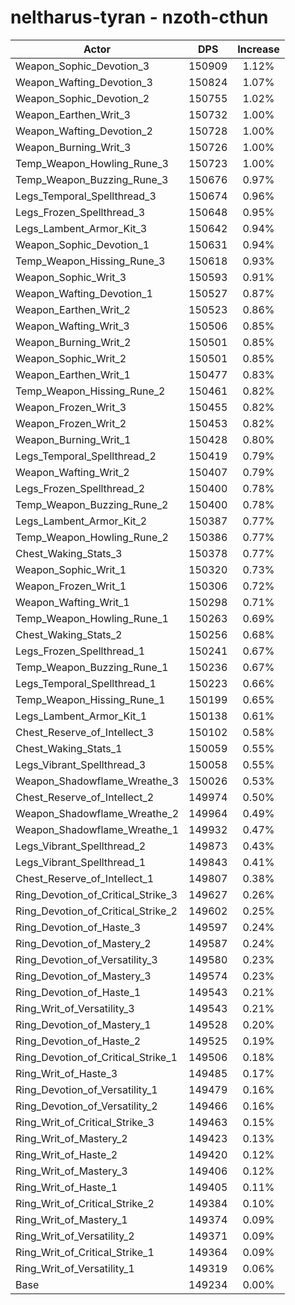 # neltharus-tyran - nzoth-cthun
| Actor | DPS | Increase |
|---|:---:|:---:|
|Weapon_Sophic_Devotion_3|150909|1.12%|
|Weapon_Wafting_Devotion_3|150824|1.07%|
|Weapon_Sophic_Devotion_2|150755|1.02%|
|Weapon_Earthen_Writ_3|150732|1.00%|
|Weapon_Wafting_Devotion_2|150728|1.00%|
|Weapon_Burning_Writ_3|150726|1.00%|
|Temp_Weapon_Howling_Rune_3|150723|1.00%|
|Temp_Weapon_Buzzing_Rune_3|150676|0.97%|
|Legs_Temporal_Spellthread_3|150674|0.96%|
|Legs_Frozen_Spellthread_3|150648|0.95%|
|Legs_Lambent_Armor_Kit_3|150642|0.94%|
|Weapon_Sophic_Devotion_1|150631|0.94%|
|Temp_Weapon_Hissing_Rune_3|150618|0.93%|
|Weapon_Sophic_Writ_3|150593|0.91%|
|Weapon_Wafting_Devotion_1|150527|0.87%|
|Weapon_Earthen_Writ_2|150523|0.86%|
|Weapon_Wafting_Writ_3|150506|0.85%|
|Weapon_Burning_Writ_2|150501|0.85%|
|Weapon_Sophic_Writ_2|150501|0.85%|
|Weapon_Earthen_Writ_1|150477|0.83%|
|Temp_Weapon_Hissing_Rune_2|150461|0.82%|
|Weapon_Frozen_Writ_3|150455|0.82%|
|Weapon_Frozen_Writ_2|150453|0.82%|
|Weapon_Burning_Writ_1|150428|0.80%|
|Legs_Temporal_Spellthread_2|150419|0.79%|
|Weapon_Wafting_Writ_2|150407|0.79%|
|Legs_Frozen_Spellthread_2|150400|0.78%|
|Temp_Weapon_Buzzing_Rune_2|150400|0.78%|
|Legs_Lambent_Armor_Kit_2|150387|0.77%|
|Temp_Weapon_Howling_Rune_2|150386|0.77%|
|Chest_Waking_Stats_3|150378|0.77%|
|Weapon_Sophic_Writ_1|150320|0.73%|
|Weapon_Frozen_Writ_1|150306|0.72%|
|Weapon_Wafting_Writ_1|150298|0.71%|
|Temp_Weapon_Howling_Rune_1|150263|0.69%|
|Chest_Waking_Stats_2|150256|0.68%|
|Legs_Frozen_Spellthread_1|150241|0.67%|
|Temp_Weapon_Buzzing_Rune_1|150236|0.67%|
|Legs_Temporal_Spellthread_1|150223|0.66%|
|Temp_Weapon_Hissing_Rune_1|150199|0.65%|
|Legs_Lambent_Armor_Kit_1|150138|0.61%|
|Chest_Reserve_of_Intellect_3|150102|0.58%|
|Chest_Waking_Stats_1|150059|0.55%|
|Legs_Vibrant_Spellthread_3|150058|0.55%|
|Weapon_Shadowflame_Wreathe_3|150026|0.53%|
|Chest_Reserve_of_Intellect_2|149974|0.50%|
|Weapon_Shadowflame_Wreathe_2|149964|0.49%|
|Weapon_Shadowflame_Wreathe_1|149932|0.47%|
|Legs_Vibrant_Spellthread_2|149873|0.43%|
|Legs_Vibrant_Spellthread_1|149843|0.41%|
|Chest_Reserve_of_Intellect_1|149807|0.38%|
|Ring_Devotion_of_Critical_Strike_3|149627|0.26%|
|Ring_Devotion_of_Critical_Strike_2|149602|0.25%|
|Ring_Devotion_of_Haste_3|149597|0.24%|
|Ring_Devotion_of_Mastery_2|149587|0.24%|
|Ring_Devotion_of_Versatility_3|149580|0.23%|
|Ring_Devotion_of_Mastery_3|149574|0.23%|
|Ring_Devotion_of_Haste_1|149543|0.21%|
|Ring_Writ_of_Versatility_3|149543|0.21%|
|Ring_Devotion_of_Mastery_1|149528|0.20%|
|Ring_Devotion_of_Haste_2|149525|0.19%|
|Ring_Devotion_of_Critical_Strike_1|149506|0.18%|
|Ring_Writ_of_Haste_3|149485|0.17%|
|Ring_Devotion_of_Versatility_1|149479|0.16%|
|Ring_Devotion_of_Versatility_2|149466|0.16%|
|Ring_Writ_of_Critical_Strike_3|149463|0.15%|
|Ring_Writ_of_Mastery_2|149423|0.13%|
|Ring_Writ_of_Haste_2|149420|0.12%|
|Ring_Writ_of_Mastery_3|149406|0.12%|
|Ring_Writ_of_Haste_1|149405|0.11%|
|Ring_Writ_of_Critical_Strike_2|149384|0.10%|
|Ring_Writ_of_Mastery_1|149374|0.09%|
|Ring_Writ_of_Versatility_2|149371|0.09%|
|Ring_Writ_of_Critical_Strike_1|149364|0.09%|
|Ring_Writ_of_Versatility_1|149319|0.06%|
|Base|149234|0.00%|
